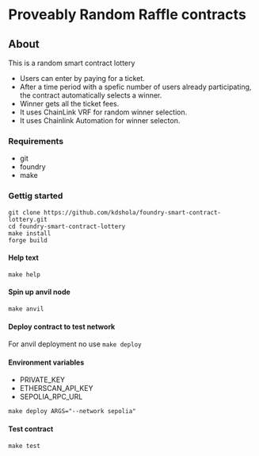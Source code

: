# Proveably Random Raffle contracts

## About
This is a random smart contract lottery
- Users can enter by paying for a ticket.
- After a time period with a spefic number of users already participating, the contract automatically selects a winner.
- Winner gets all the ticket fees.
- It uses ChainLink VRF for random winner selection.
- It uses Chainlink Automation for winner selecton.

### Requirements
- git
- foundry
- make

### Gettig started

``` shell
git clone https://github.com/kdshola/foundry-smart-contract-lottery.git
cd foundry-smart-contract-lottery
make install
forge build
```

#### Help text

``` shell
make help
```
#### Spin up anvil node

``` shell
make anvil
```

#### Deploy contract to test network
For anvil deployment no use `make deploy`

#### Environment variables
- PRIVATE_KEY
- ETHERSCAN_API_KEY
- SEPOLIA_RPC_URL

``` shell
make deploy ARGS="--network sepolia"
```

#### Test contract

``` shell
make test
```

